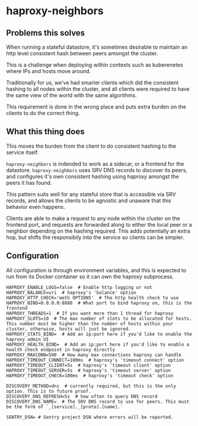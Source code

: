 # haproxy-neighbors

## Problems this solves
When running a stateful datastore, it's sometimes desirable to maintain
an http level consistent hash between peers amongst the cluster.

This is a challenge when deploying within contexts such as kuberenetes
where IPs and hosts move around.

Traditionally for us, we've had smarter clients which did the consistent
hashing to all nodes within the cluster, and all clients were required
to have the same view of the world with the same algorithms.

This requirement is done in the wrong place and puts extra burden on
the clients to do the correct thing.

## What this thing does
This moves the burden from the client to do consistent hashing to the
service itself.

`haproxy-neighbors` is indended to work as a sidecar, or a frontend for
the datastore. `haproxy-neighbors` uses SRV DNS records to discover its
peers, and configures it's own consistent hashing using haproxy amongst
the peers it has found.

This pattern suits well for any stateful store that is accessible via
SRV records, and allows the clients to be agnostic and unaware that this
behavior even happens.

Clients are able to make a request to any node within the cluster on the
frontend port, and requests are forwarded along to either the local peer
or a neighbor depending on the hashing required. This adds potentially
an extra hop, but shifts the responsibily into the service so clients
can be simpler.

## Configuration

All configuration is through environment variables, and this is expected
to run from its Docker container so it can own the haproxy subprocess.

```
HAPROXY_ENABLE_LOGS=false  # Enable http logging or not
HAPROXY_BALANCE=uri  # haproxy's 'balance' option
HAPROXY_HTTP_CHECK='meth OPTIONS'  # The http health check to use
HAPROXY_BIND=0.0.0.0:8888  # What port to bind haproxy on, this is the frontend
HAPROXY_THREADS=1  # If you want more than 1 thread for haproxy
HAPROXY_SLOTS=10  # The max number of slots to be allocated for hosts. This number must be higher than the number of hosts within your cluster, otherwise, hosts will just be ignored.
HAPROXY_STATS_BIND=  # Add an ip:port here if you'd like to enable the haproxy admin UI
HAPROXY_HEALTH_BIND=  # Add an ip:port here if you'd like to enable a health check endpoint in haproxy directly
HAPROXY_MAXCONN=500  # How many max connections haproxy can handle
HAPROXY_TIMEOUT_CONNECT=100ms  # haproxy's 'timeout connect' option
HAPROXY_TIMEOUT_CLIENT=5s  # haproxy's 'timeout client' option
HAPROXY_TIMEOUT_SERVER=5s  # haproxy's 'timeout server' option
HAPROXY_TIMEOUT_CHECK=100ms  # haproxy's 'timeout check' option

DISCOVERY_METHOD=dns  # currently required, but this is the only option. This is to future proof.
DISCOVERY_DNS_REFRESH=5s  # how often to query DNS record
DISCOVERY_DNS_NAME=  # The SRV DNS record to use for peers. This must be the form of `_[service]._[proto].[name].`

SENTRY_DSN= # Sentry project DSN where errors will be reported.
```
